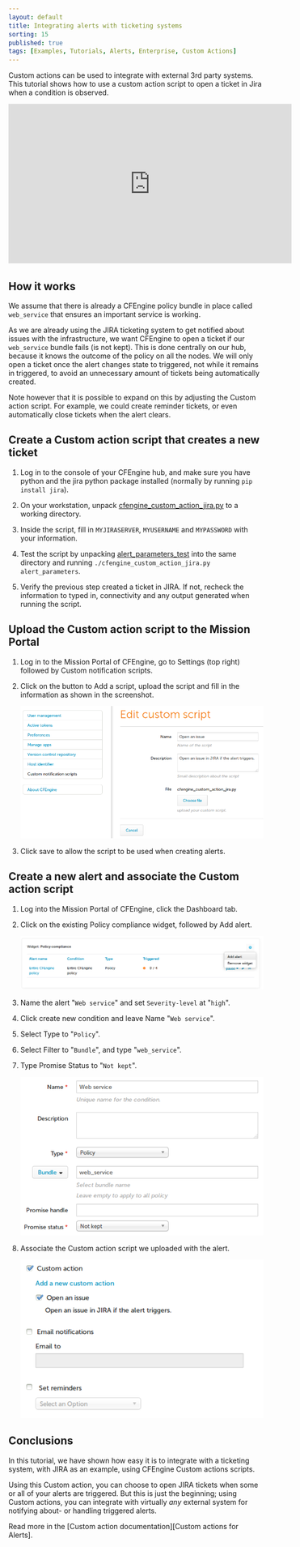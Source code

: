```yaml
---
layout: default
title: Integrating alerts with ticketing systems
sorting: 15
published: true
tags: [Examples, Tutorials, Alerts, Enterprise, Custom Actions]
---
```


Custom actions can be used to integrate with external 3rd party systems. This tutorial shows how to use a custom action script to open a ticket in Jira when a condition is observed.

<iframe width="560" height="315" src="https://youtu.be/X5zXn1LdqP0" frameborder="0" allowfullscreen></iframe>

## How it works

We assume that there is already a CFEngine policy bundle in place called `web_service` that ensures an important service is working.

As we are already using the JIRA ticketing system to get notified about issues with the infrastructure, we want CFEngine to open a ticket if our `web_service` bundle fails (is not kept). This is done centrally on our hub, because it knows the outcome of the policy on all the nodes. We will only open a ticket once the alert changes state to triggered, not while it remains in triggered, to avoid an unnecessary amount of tickets being automatically created.

Note however that it is possible to expand on this by adjusting the Custom action script. For example, we could create reminder tickets, or even automatically close tickets when the alert clears.

## Create a Custom action script that creates a new ticket

1.  Log in to the console of your CFEngine hub, and make sure you have python and the jira python package installed (normally by running `pip install jira`).

2.  On your workstation, unpack [cfengine\_custom\_action\_jira.py](integrating-alerts-with-ticketing-systems_cfengine_custom_action_jira.py.zip) to a working directory.

3.  Inside the script, fill in `MYJIRASERVER`, `MYUSERNAME` and `MYPASSWORD` with your information.

4.  Test the script by unpacking [alert\_parameters\_test](integrating-alerts-with-ticketing-systems_alert_parameters_test.zip) into the same directory and running `./cfengine_custom_action_jira.py alert_parameters`.

5.  Verify the previous step created a ticket in JIRA. If not, recheck the information to typed in, connectivity and any output generated when running the script.

## Upload the Custom action script to the Mission Portal

1. Log in to the Mission Portal of CFEngine, go to Settings (top right) followed by Custom notification scripts.

2. Click on the button to Add a script, upload the script and fill in the information as shown in the screenshot.

    ![Upload custom action script](integrating-alerts-with-ticketing-systems_custom-action-script-upload-jira.png)

3.  Click save to allow the script to be used when creating alerts.

## Create a new alert and associate the Custom action script

1. Log into the Mission Portal of CFEngine, click the Dashboard tab.

2. Click on the existing Policy compliance widget, followed by Add alert.
   
    ![Add alert to Policy Compliance widget](integrating-alerts-with-ticketing-systems_policy-compliance-add-alert.png)

3. Name the alert "`Web service`" and set `Severity-level` at "`high`".

4. Click create new condition and leave Name "`Web service`".

5. Select Type to "`Policy`".

6. Select Filter to "`Bundle`", and type "`web_service`".

7. Type Promise Status to "`Not kept`".

    ![Set Type Promise Status to Not kept](integrating-alerts-with-ticketing-systems_web-service-condition.png)

8. Associate the Custom action script we uploaded with the alert.

    ![Associate custom action script with alert](integrating-alerts-with-ticketing-systems_custom-action-alert-association-jira.png)

## Conclusions

In this tutorial, we have shown how easy it is to integrate with a ticketing system, with JIRA as an example, using CFEngine Custom actions scripts.

Using this Custom action, you can choose to open JIRA tickets when some or all of your alerts are triggered. But this is just the beginning; using Custom actions, you can integrate with virtually *any* external system for notifying about- or handling triggered alerts.

Read more in the [Custom action documentation][Custom actions for Alerts].

